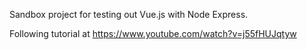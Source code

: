 Sandbox project for testing out Vue.js with Node Express.

Following tutorial at https://www.youtube.com/watch?v=j55fHUJqtyw
